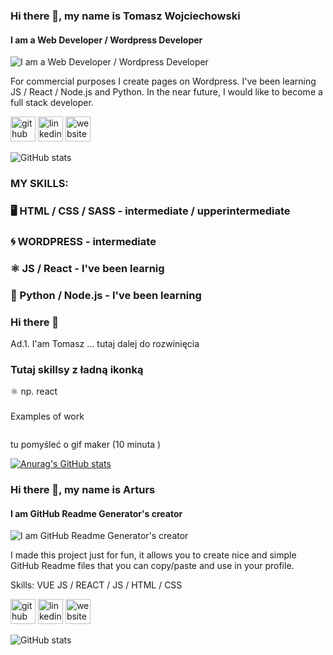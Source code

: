 ### Hi there 👋, my name is Tomasz Wojciechowski
#### I am a Web Developer / Wordpress Developer 
![I am a Web Developer / Wordpress Developer ](https://media-exp1.licdn.com/dms/image/C4E16AQFLdASSmeUyjg/profile-displaybackgroundimage-shrink_200_800/0/1616063279267?e=1621468800&v=beta&t=bWs9ftmnBk8kNeQ4RoOqSRYLY_z-JwE1ld3WaL-RPrw)

For commercial purposes I create pages on Wordpress. I've been learning JS / React / Node.js and Python. In the near future, I would like to become a full stack developer.

[<img src='https://cdn.jsdelivr.net/npm/simple-icons@3.0.1/icons/github.svg' alt='github' height='40'>](https://github.com/grivel17)  [<img src='https://cdn.jsdelivr.net/npm/simple-icons@3.0.1/icons/linkedin.svg' alt='linkedin' height='40'>](https://www.linkedin.com/in/tomasz-wojciechowski-61600742/)  [<img src='https://cdn.jsdelivr.net/npm/simple-icons@3.0.1/icons/icloud.svg' alt='website' height='40'>](https://ins-code.pl)  

![GitHub stats](https://github-readme-stats.vercel.app/api?username=grivel17&show_icons=true)  


### MY SKILLS: 

### 🖥️ HTML / CSS / SASS - intermediate / upperintermediate

### 🌀 WORDPRESS - intermediate

### ⚛️ JS / React - I've been learnig 

### 🐍 Python / Node.js - I've been learning 






### Hi there 👋

Ad.1. I'am Tomasz ... tutaj dalej do rozwinięcia 

### Tutaj skillsy z ładną ikonką 

⚛️ np. react 

###

Examples of work 

<img src=''>

tu pomyśleć o gif maker (10 minuta )

[![Anurag's GitHub stats](https://github-readme-stats.vercel.app/api?username=grivel17)](https://github.com/anuraghazra/github-readme-stats)

### Hi there 👋, my name is Arturs
#### I am GitHub Readme Generator's creator
![I am GitHub Readme Generator's creator](https://media-exp1.licdn.com/dms/image/C4E16AQFLdASSmeUyjg/profile-displaybackgroundimage-shrink_200_800/0/1616063279267?e=1621468800&v=beta&t=bWs9ftmnBk8kNeQ4RoOqSRYLY_z-JwE1ld3WaL-RPrw)

I made this project just for fun, it allows you to create nice and simple GitHub Readme files that you can copy/paste and use in your profile.

Skills: VUE JS / REACT / JS / HTML / CSS



[<img src='https://cdn.jsdelivr.net/npm/simple-icons@3.0.1/icons/github.svg' alt='github' height='40'>](https://github.com/grivel17)  [<img src='https://cdn.jsdelivr.net/npm/simple-icons@3.0.1/icons/linkedin.svg' alt='linkedin' height='40'>](https://www.linkedin.com/in/tomasz-wojciechowski-61600742/)  [<img src='https://cdn.jsdelivr.net/npm/simple-icons@3.0.1/icons/icloud.svg' alt='website' height='40'>](https://ins-code.pl)  

![GitHub stats](https://github-readme-stats.vercel.app/api?username=grivel17&show_icons=true)  



<!--
**grivel17/grivel17** is a ✨ _special_ ✨ repository because its `README.md` (this file) appears on your GitHub profile.

Here are some ideas to get you started:

- 🔭 I’m currently working on ...
- 🌱 I’m currently learning ...
- 👯 I’m looking to collaborate on ...
- 🤔 I’m looking for help with ...
- 💬 Ask me about ...
- 📫 How to reach me: ...
- 😄 Pronouns: ...
- ⚡ Fun fact: ...
-->
